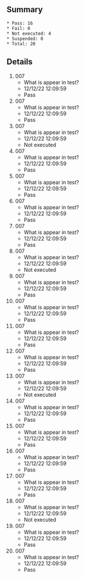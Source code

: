 ## Summary
	* Pass: 16
	* Fail: 0
	* Not executed: 4
	* Suspended: 0
	* Total: 20
## Details
1. 007
	* What is appear in test?
	* 12/12/22 12:09:59
	* Pass
2. 007
	* What is appear in test?
	* 12/12/22 12:09:59
	* Pass
3. 007
	* What is appear in test?
	* 12/12/22 12:09:59
	* Not executed
4. 007
	* What is appear in test?
	* 12/12/22 12:09:59
	* Pass
5. 007
	* What is appear in test?
	* 12/12/22 12:09:59
	* Pass
6. 007
	* What is appear in test?
	* 12/12/22 12:09:59
	* Pass
7. 007
	* What is appear in test?
	* 12/12/22 12:09:59
	* Pass
8. 007
	* What is appear in test?
	* 12/12/22 12:09:59
	* Not executed
9. 007
	* What is appear in test?
	* 12/12/22 12:09:59
	* Pass
10. 007
	* What is appear in test?
	* 12/12/22 12:09:59
	* Pass
11. 007
	* What is appear in test?
	* 12/12/22 12:09:59
	* Pass
12. 007
	* What is appear in test?
	* 12/12/22 12:09:59
	* Pass
13. 007
	* What is appear in test?
	* 12/12/22 12:09:59
	* Not executed
14. 007
	* What is appear in test?
	* 12/12/22 12:09:59
	* Pass
15. 007
	* What is appear in test?
	* 12/12/22 12:09:59
	* Pass
16. 007
	* What is appear in test?
	* 12/12/22 12:09:59
	* Pass
17. 007
	* What is appear in test?
	* 12/12/22 12:09:59
	* Pass
18. 007
	* What is appear in test?
	* 12/12/22 12:09:59
	* Not executed
19. 007
	* What is appear in test?
	* 12/12/22 12:09:59
	* Pass
20. 007
	* What is appear in test?
	* 12/12/22 12:09:59
	* Pass
